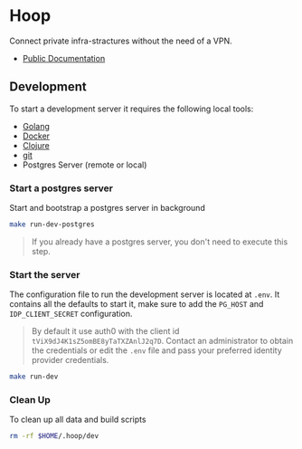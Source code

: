 # Hoop

Connect private infra-stractures without the need of a VPN.

- [Public Documentation](https://hoop.dev/docs)

## Development

To start a development server it requires the following local tools:

- [Golang](https://go.dev/doc/install)
- [Docker](https://docs.docker.com/engine/install/)
- [Clojure](https://clojure.org/guides/install_clojure)
- [git](https://git-scm.com/book/en/v2/Getting-Started-Installing-Git)
- Postgres Server (remote or local)

### Start a postgres server

Start and bootstrap a postgres server in background

```sh
make run-dev-postgres
```

> If you already have a postgres server, you don't need to execute this step.

### Start the server

The configuration file to run the development server is located at `.env`. It contains all the defaults to start it, make sure to add the `PG_HOST` and `IDP_CLIENT_SECRET` configuration.

> By default it use auth0 with the client id `tViX9dJ4K1sZ5omBE8yTaTXZAnlJ2q7D`. Contact an administrator to obtain the credentials or edit the `.env` file and pass your preferred identity provider credentials.

```sh
make run-dev
```

### Clean Up

To clean up all data and build scripts

```sh
rm -rf $HOME/.hoop/dev
```
